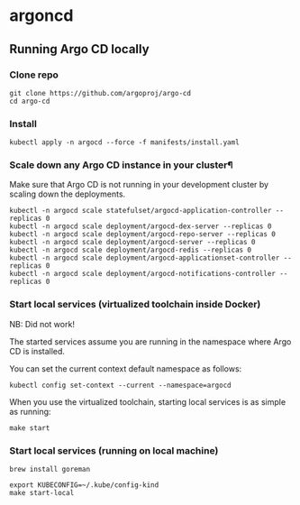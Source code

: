 # argoncd

## Running Argo CD locally

### Clone repo
```
git clone https://github.com/argoproj/argo-cd
cd argo-cd
```

### Install
```kubectl create namespace argocd
kubectl apply -n argocd --force -f manifests/install.yaml
```

### Scale down any Argo CD instance in your cluster¶
Make sure that Argo CD is not running in your development cluster by scaling down the deployments.

```
kubectl -n argocd scale statefulset/argocd-application-controller --replicas 0
kubectl -n argocd scale deployment/argocd-dex-server --replicas 0
kubectl -n argocd scale deployment/argocd-repo-server --replicas 0
kubectl -n argocd scale deployment/argocd-server --replicas 0
kubectl -n argocd scale deployment/argocd-redis --replicas 0
kubectl -n argocd scale deployment/argocd-applicationset-controller --replicas 0
kubectl -n argocd scale deployment/argocd-notifications-controller --replicas 0
```

### Start local services (virtualized toolchain inside Docker)
NB: Did not work!

The started services assume you are running in the namespace where Argo CD is installed.

You can set the current context default namespace as follows:
```
kubectl config set-context --current --namespace=argocd
```

When you use the virtualized toolchain, starting local services is as simple as running:
```
make start
```

### Start local services (running on local machine)
```
brew install goreman

export KUBECONFIG=~/.kube/config-kind
make start-local
```

